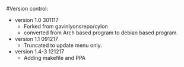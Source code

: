 #Version control:
* version 1.0   301117  
	* Forked from gavinlyonsrepo/cylon
	* converted from Arch based program to debian based program.
* version 1.1 091217
	* Truncated to update menu only.
* version 1.4-3 121217
	* Adding makefile and PPA
